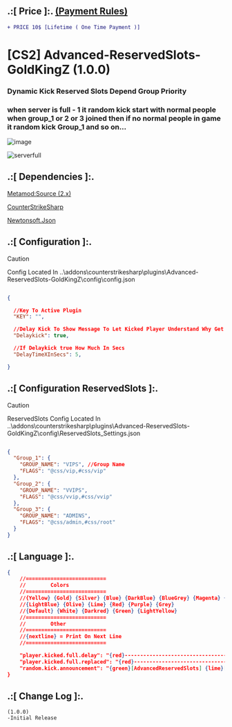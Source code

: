 
## .:[ Price ]:. [(Payment Rules)](https://github.com/oqyh/cs2-Private-Plugins/blob/main/README.md#-payment-rules-)
```diff
+ PRICE 10$ [Lifetime ( One Time Payment )] 
```

# [CS2] Advanced-ReservedSlots-GoldKingZ (1.0.0)  

### Dynamic Kick Reserved Slots Depend Group Priority 
### when server is full - 1  it random kick start with normal people when group_1 or 2 or 3 joined then if no normal people in game it random kick Group_1 and so on...

![image](https://github.com/oqyh/cs2-Private-Plugins/assets/48490385/c7eea100-f571-40e9-880c-ef2414e055d6)

![serverfull](https://github.com/oqyh/cs2-Private-Plugins/assets/48490385/789259bd-a31c-40b5-a140-5ddf26c04bbf)


## .:[ Dependencies ]:.
[Metamod:Source (2.x)](https://www.sourcemm.net/downloads.php/?branch=master)

[CounterStrikeSharp](https://github.com/roflmuffin/CounterStrikeSharp/releases)

[Newtonsoft.Json](https://www.nuget.org/packages/Newtonsoft.Json)


## .:[ Configuration ]:.

> [!CAUTION]
> Config Located In ..\addons\counterstrikesharp\plugins\Advanced-ReservedSlots-GoldKingZ\config\config.json                                         

```json

{

  //Key To Active Plugin
  "KEY": "",

  //Delay Kick To Show Message To Let Kicked Player Understand Why Get Kicked
  "Delaykick": true,

  //If Delaykick true How Much In Secs
  "DelayTimeXInSecs": 5,

}

```


## .:[ Configuration ReservedSlots ]:.

> [!CAUTION]
> ReservedSlots Config Located In ..\addons\counterstrikesharp\plugins\Advanced-ReservedSlots-GoldKingZ\config\ReservedSlots_Settings.json                                         
```json

{
  "Group_1": {
    "GROUP_NAME": "VIPS", //Group Name
    "FLAGS": "@css/vip,#css/vip"
  },
  "Group_2": {
    "GROUP_NAME": "VVIPS",
    "FLAGS": "@css/vvip,#css/vvip"
  },
  "Group_3": {
    "GROUP_NAME": "ADMINS",
    "FLAGS": "@css/admin,#css/root"
  }
}

```

## .:[ Language ]:.
```json
{
	//==========================
	//        Colors
	//==========================
	//{Yellow} {Gold} {Silver} {Blue} {DarkBlue} {BlueGrey} {Magenta} {LightRed}
	//{LightBlue} {Olive} {Lime} {Red} {Purple} {Grey}
	//{Default} {White} {Darkred} {Green} {LightYellow}
	//==========================
	//        Other
	//==========================
	//{nextline} = Print On Next Line
	//==========================

	"player.kicked.full.delay": "{red}------------------------------------------ {nextline} {green}[AdvancedReservedSlots] {red}Server is full {grey}This Slot Reserved For {lime}Vips Only {nextline} {red}------------------------------------------",
	"player.kicked.full.replaced": "{red}------------------------------------------ {nextline} {green}[AdvancedReservedSlots] {grey}You Will Be Kicked {nextline} {green}[AdvancedReservedSlots] {grey}Reason: {lime}[ {purple}{0} {grey}/ {gold}{1} {lime}] {grey}Took Your Spot {nextline} {red}------------------------------------------",
	"random.kick.announcement": "{green}[AdvancedReservedSlots] {lime}[ {purple}{0} {grey}/ {gold}{1} {lime}] {grey}Joinned {nextline} {green}[AdvancedReservedSlots] {grey}Random Kick Choosed {red}{2}"
}
```

## .:[ Change Log ]:.
```
(1.0.0)
-Initial Release
```
